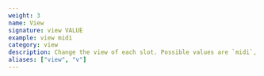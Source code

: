 ```yaml
---
weight: 3
name: View
signature: view VALUE
example: view midi
category: view
description: Change the view of each slot. Possible values are `midi`, `ygg`, `freq`, and `ipn` for notes. `index` is also available.
aliases: ["view", "v"]
---
```

